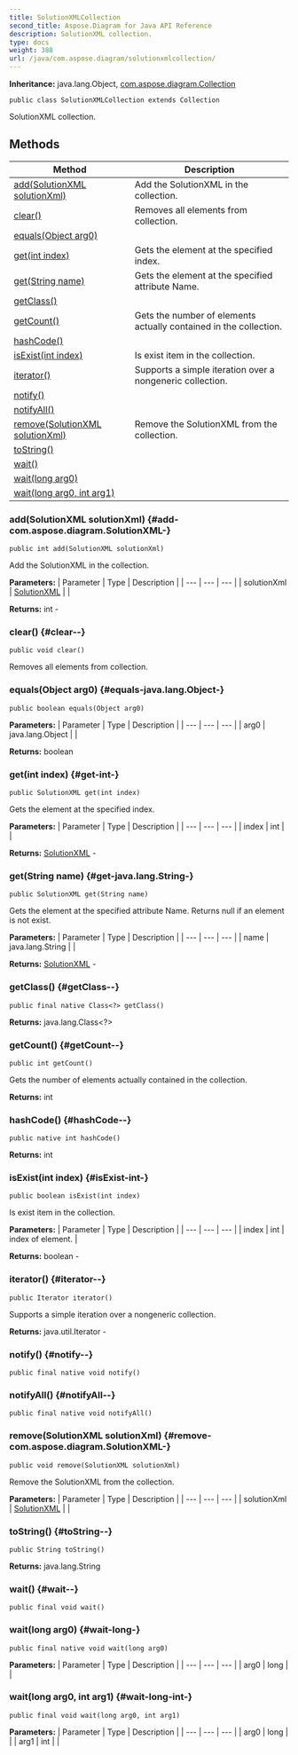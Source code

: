 ```yaml
---
title: SolutionXMLCollection
second_title: Aspose.Diagram for Java API Reference
description: SolutionXML collection.
type: docs
weight: 388
url: /java/com.aspose.diagram/solutionxmlcollection/
---
```


**Inheritance:**
java.lang.Object, [com.aspose.diagram.Collection](../../com.aspose.diagram/collection)
```
public class SolutionXMLCollection extends Collection
```

SolutionXML collection.
## Methods

| Method | Description |
| --- | --- |
| [add(SolutionXML solutionXml)](#add-com.aspose.diagram.SolutionXML-) | Add the SolutionXML in the collection. |
| [clear()](#clear--) | Removes all elements from collection. |
| [equals(Object arg0)](#equals-java.lang.Object-) |  |
| [get(int index)](#get-int-) | Gets the element at the specified index. |
| [get(String name)](#get-java.lang.String-) | Gets the element at the specified attribute Name. |
| [getClass()](#getClass--) |  |
| [getCount()](#getCount--) | Gets the number of elements actually contained in the collection. |
| [hashCode()](#hashCode--) |  |
| [isExist(int index)](#isExist-int-) | Is exist item in the collection. |
| [iterator()](#iterator--) | Supports a simple iteration over a nongeneric collection. |
| [notify()](#notify--) |  |
| [notifyAll()](#notifyAll--) |  |
| [remove(SolutionXML solutionXml)](#remove-com.aspose.diagram.SolutionXML-) | Remove the SolutionXML from the collection. |
| [toString()](#toString--) |  |
| [wait()](#wait--) |  |
| [wait(long arg0)](#wait-long-) |  |
| [wait(long arg0, int arg1)](#wait-long-int-) |  |
### add(SolutionXML solutionXml) {#add-com.aspose.diagram.SolutionXML-}
```
public int add(SolutionXML solutionXml)
```


Add the SolutionXML in the collection.

**Parameters:**
| Parameter | Type | Description |
| --- | --- | --- |
| solutionXml | [SolutionXML](../../com.aspose.diagram/solutionxml) |  |

**Returns:**
int - 
### clear() {#clear--}
```
public void clear()
```


Removes all elements from collection.

### equals(Object arg0) {#equals-java.lang.Object-}
```
public boolean equals(Object arg0)
```




**Parameters:**
| Parameter | Type | Description |
| --- | --- | --- |
| arg0 | java.lang.Object |  |

**Returns:**
boolean
### get(int index) {#get-int-}
```
public SolutionXML get(int index)
```


Gets the element at the specified index.

**Parameters:**
| Parameter | Type | Description |
| --- | --- | --- |
| index | int |  |

**Returns:**
[SolutionXML](../../com.aspose.diagram/solutionxml) - 
### get(String name) {#get-java.lang.String-}
```
public SolutionXML get(String name)
```


Gets the element at the specified attribute Name. Returns null if an element is not exist.

**Parameters:**
| Parameter | Type | Description |
| --- | --- | --- |
| name | java.lang.String |  |

**Returns:**
[SolutionXML](../../com.aspose.diagram/solutionxml) - 
### getClass() {#getClass--}
```
public final native Class<?> getClass()
```




**Returns:**
java.lang.Class<?>
### getCount() {#getCount--}
```
public int getCount()
```


Gets the number of elements actually contained in the collection.

**Returns:**
int
### hashCode() {#hashCode--}
```
public native int hashCode()
```




**Returns:**
int
### isExist(int index) {#isExist-int-}
```
public boolean isExist(int index)
```


Is exist item in the collection.

**Parameters:**
| Parameter | Type | Description |
| --- | --- | --- |
| index | int | index of element. |

**Returns:**
boolean - 
### iterator() {#iterator--}
```
public Iterator iterator()
```


Supports a simple iteration over a nongeneric collection.

**Returns:**
java.util.Iterator - 
### notify() {#notify--}
```
public final native void notify()
```




### notifyAll() {#notifyAll--}
```
public final native void notifyAll()
```




### remove(SolutionXML solutionXml) {#remove-com.aspose.diagram.SolutionXML-}
```
public void remove(SolutionXML solutionXml)
```


Remove the SolutionXML from the collection.

**Parameters:**
| Parameter | Type | Description |
| --- | --- | --- |
| solutionXml | [SolutionXML](../../com.aspose.diagram/solutionxml) |  |

### toString() {#toString--}
```
public String toString()
```




**Returns:**
java.lang.String
### wait() {#wait--}
```
public final void wait()
```




### wait(long arg0) {#wait-long-}
```
public final native void wait(long arg0)
```




**Parameters:**
| Parameter | Type | Description |
| --- | --- | --- |
| arg0 | long |  |

### wait(long arg0, int arg1) {#wait-long-int-}
```
public final void wait(long arg0, int arg1)
```




**Parameters:**
| Parameter | Type | Description |
| --- | --- | --- |
| arg0 | long |  |
| arg1 | int |  |

